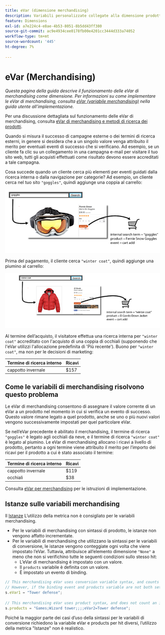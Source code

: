 ```yaml
---
title: eVar (dimensione merchandising)
description: Variabili personalizzate collegate alla dimensione prodotti.
feature: Dimensions
exl-id: a7e224c4-e8ae-4b53-8051-8b5dd43ff380
source-git-commit: ac9e4934cee0178fb00e4201cc3444d333a74052
workflow-type: tm+mt
source-wordcount: '445'
ht-degree: 7%

---
```


# eVar  (Merchandising)

*Questa pagina della guida descrive il funzionamento delle eVar di merchandising come dimensione. Per informazioni su come implementare le eVar di merchandising, consulta [eVar (variabile merchandising)](/help/implement/vars/page-vars/evar-merchandising.md) nella guida utente all’implementazione.*

Per una discussione dettagliata sul funzionamento delle eVar di merchandising, consulta [eVar di merchandising e metodi di ricerca dei prodotti](https://experienceleague.adobe.com/docs/analytics/admin/admin-tools/conversion-variables/merchandising-evars.html?lang=it).

Quando si misura il successo di campagne esterne o dei termini di ricerca esterni, in genere si desidera che a un singolo valore venga attribuito il merito per eventuali eventi di successo che si verificano. Ad esempio, se un cliente fa clic su un collegamento in una campagna e-mail per visitare il tuo sito web, tutti gli acquisti effettuati come risultato devono essere accreditati a tale campagna.

Cosa succede quando un cliente cerca più elementi per eventi guidati dalla ricerca interna o dalla navigazione per categorie? Ad esempio, un cliente cerca nel tuo sito `"goggles"`, quindi aggiunge una coppia al carrello:

![Esempio di occhiali](assets/merch-example-goggles.png)

Prima del pagamento, il cliente cerca `"winter coat"`, quindi aggiunge una piumino al carrello:

![Esempio di cappotto](assets/merch-example-coat.png)

Al termine dell’acquisto, il visitatore effettua una ricerca interna per `"winter coat"` accreditato con l&#39;acquisto di una coppia di occhiali (supponendo che l&#39;eVar utilizzi l&#39;allocazione predefinita di &#39;Più recente&#39;). Buono per `"winter coat"`, ma non per le decisioni di marketing:

| Termine di ricerca interno | Ricavi |
|---|---|
| cappotto invernale | $157 |

## Come le variabili di merchandising risolvono questo problema

Le eVar di merchandising consentono di assegnare il valore corrente di un eVar a un prodotto nel momento in cui si verifica un evento di successo. Questo valore rimane legato a quel prodotto, anche se uno o più nuovi valori vengono successivamente impostati per quel particolare eVar.

Se nell’eVar precedente è abilitato il merchandising, il termine di ricerca `"goggles"` è legato agli occhiali da neve, e il termine di ricerca `"winter coat"` è legato al piumino. Le eVar di merchandising allocano i ricavi a livello di prodotto, pertanto a ogni termine viene attribuito il merito per l’importo dei ricavi per il prodotto a cui è stato associato il termine:

| Termine di ricerca interno | Ricavi |
|---|---|
| cappotto invernale | $119 |
| occhiali | $38 |

Consulta [eVar per merchandising](/help/implement/vars/page-vars/evar-merchandising.md) per le istruzioni di implementazione.

## Istanze sulle variabili merchandising

Il [Istanze](../metrics/instances.md) L’utilizzo della metrica non è consigliato per le variabili merchandising.

* Per le variabili di merchandising con sintassi di prodotto, le istanze non vengono affatto incrementate.
* Per le variabili di merchandising che utilizzano la sintassi per le variabili di conversione, le istanze vengono conteggiate ogni volta che viene impostato l’eVar. Tuttavia, attribuisce all’elemento dimensione `"None"` a meno che non si verifichino tutte le seguenti condizioni sullo stesso hit:
   * L’eVar di merchandising è impostato con un valore.
   * Il `products` variabile è definita con un valore.
   * È impostato un evento di binding.

```js
// This merchandising eVar uses conversion variable syntax, and counts an instance.
// However, if the binding event and products variable are not both set, the instance attributes to "None".
s.eVar1 = "Tower defense";

// This merchandising eVar uses product syntax, and does not count an instance.
s.products = "Games;Wizard tower;;;;eVar2=Tower defense";
```

Poiché la maggior parte dei casi d’uso della sintassi per le variabili di conversione richiedono la variabile eVar e products per hit diversi, l’utilizzo della metrica &quot;Istanze&quot; non è realistico.
